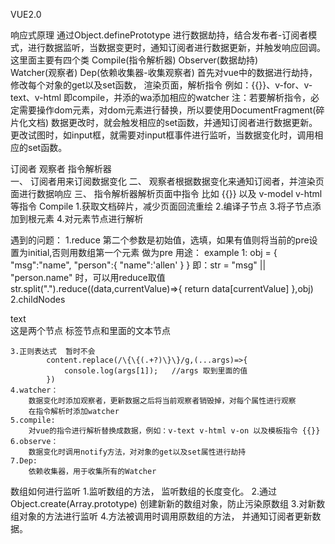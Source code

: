 VUE2.0

响应式原理
        通过Object.definePrototype 进行数据劫持，结合发布者-订阅者模式，进行数据监听，当数据变更时，通知订阅者进行数据更新，并触发响应回调。
        这里面主要有四个类    Compile(指令解析器)  Observer(数据劫持)  
                            Watcher(观察者) Dep(依赖收集器-收集观察者)
        首先对vue中的数据进行劫持，修改每个对象的get以及set函数，
        渲染页面，解析指令 例如：{{}}、v-for、v-text、v-html 即compile，并添的wa添加相应的watcher
        注：若要解析指令，必定需要操作dom元素，对dom元素进行替换，所以要使用DocumentFragment(碎片化文档)
        数据更改时，就会触发相应的set函数，并通知订阅者进行数据更新。
        更改试图时，如input框，就需要对input框事件进行监听，当数据变化时，调用相应的set函数。


订阅者  观察者  指令解析器  
一、   订阅者用来订阅数据变化
二、   观察者根据数据变化来通知订阅者，并渲染页面进行数据响应
三、    指令解析器解析页面中指令 比如 {{}}  以及 v-model v-html 等指令
    Compile
        1.获取文档碎片，减少页面回流重绘
        2.编译子节点
        3.将子节点添加到根元素
        4.对元素节点进行解析

遇到的问题：
    1.reduce    第二个参数是初始值，选填，如果有值则将当前的pre设置为initial,否则用数组第一个元素
                做为pre
            用途：
                example 1:
                    obj = {
                        "msg":"name",
                        "person":{
                            "name":'allen'
                        }
                    }
                    即：str = "msg" || "person.name" 时，可以用reduce取值
                    str.split(".").reduce((data,currentValue)=>{
                        return data[currentValue]
                    },obj)
    2.childNodes 
            <div>text</div> 这是两个节点 标签节点和里面的文本节点

    3.正则表达式  暂时不会
            content.replace(/\{\{(.+?)\}\}/g,(...args)=>{
                console.log(args[1]);   //args 取到里面的值
            })
    4.watcher：
        数据变化时添加观察者，更新数据之后将当前观察者销毁掉，对每个属性进行观察
        在指令解析时添加watcher
    5.compile:
        对vue的指令进行解析替换成数据，例如：v-text v-html v-on 以及模板指令 {{}}
    6.observe：
        数据变化时调用notify方法，对对象的get以及set属性进行劫持
    7.Dep:
        依赖收集器，用于收集所有的Watcher

数组如何进行监听
    1.监听数组的方法， 监听数组的长度变化。
    2.通过Object.create(Array.prototype) 创建新新的数组对象，防止污染原数组
    3.对新数组对象的方法进行监听
    4.方法被调用时调用原数组的方法， 并通知订阅者更新数据。
